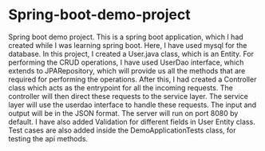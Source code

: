 # Spring-boot-demo-project
Spring boot demo project.
This is a spring boot application, which I had created while I was learning spring boot. Here, I have used mysql for the database.
In this project, I created a User.java class, which is an Entity.
For performing the CRUD operations, I have used UserDao interface, which extends to JPARepository, which will provide us all the methods that are required for 
performing the operations. After this, I had created a Controller class which acts as the entrypoint for all the incoming requests. The controller will then direct 
these requests to the service layer. The service layer will use the userdao interface to handle these requests.
The input and output will be in the JSON format. The server will run on port 8080 by default.
I have also added Validation for different fields in User Entity class.
Test cases are also added inside the DemoApplicationTests class, for testing the api methods.
